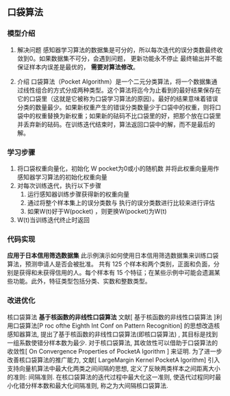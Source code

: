 ## 口袋算法
### 模型介绍
1. 解决问题
   感知器学习算法的数据集是可分的，所以每次迭代的误分类数最终收敛到0。如果数据集不可分，会遇到问题，
   更新功能永不停止
   最终输出并不能保证样本内误差是最优的，
   **需要对算法修改**。
   
2. 介绍 口袋算法（Pocket Algorithm）是一个二元分类算法，将一个数据集通过线性组合的方式分成两种类型。这个算法将迄今为止看到的最好结果保存在它的口袋里（这就是它被称为口袋学习算法的原因）。最好的结果意味着错误分类的数量最少。如果新权重产生的错误分类数量少于口袋中的权重，则将口袋中的权重替换为新权重；如果新的砝码不比口袋里的好，把那个放在口袋里并丢弃新的砝码。在训练迭代结束时，算法返回口袋中的解，而不是最后的解。
### 学习步骤
  1. 将口袋权重向量化，初始化 W pocket为0或小的随机数 并将此权重向量用作感知器学习算法的初始化权重向量
  2. 对每次训练迭代，执行以下步骤
     1. 运行感知器训练步骤获得新的权重向量
     2. 通过将整个样本集上的误分类数与 执行的误分类数进行比较来进行评估
     3. 如果W(t)好于W(pocket) ，则更换W(pocket)为W(t)
  3. W(t)当训练迭代终止时返回
### 代码实现
   **应用于日本信用筛选数据集**
   此示例演示如何使用日本信用筛选数据集来训练口袋算法，预测申请人是否会被批准。
   共有 125 个样本和两个类别，正面和负面，分别是获得和未获得信用的人。每个样本有 15 个特征；在某些示例中可能会遗漏某些功能。此外，特征类型包括分类、实数和整数类型。

### 改进优化
   核口袋算法
   **基于核函数的非线性口袋算法**
   文献[ 基于核函数的非线性口袋算法 ]利用口袋算法[P roc ofthe Eighth Int Conf on Pattern Recognition] 的思想改造核感知器算法, 提出了基于核函数的非线性口袋算法(即核口袋算法) , 其目标是找到一组系数使错分样本数为最少. 对于核口袋算法, 其收敛性可以借助于口袋算法的收敛性[ On Convergence Properties of PocketA lgorithm ] 来证明. 为了进一步改善核口袋算法的推广能力, 文献[ LargeMargin Kernel PocketA lgorithm] 引入支持向量机算法中最大化两类之间间隔的思想, 定义了反映两类样本之间距离大小的准则: 间隔准则. 在核口袋算法的迭代过程中最大化这一准则, 使迭代过程同时最小化错分样本数和最大化间隔准则, 称之为大间隔核口袋算法. 

